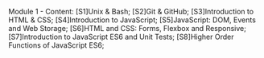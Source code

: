 Module 1 - Content: 
[S1]Unix & Bash; 
[S2]Git & GitHub; 
[S3]Introduction to HTML & CSS; 
[S4]Introduction to JavaScript; 
[S5]JavaScript: DOM, Events and Web Storage; 
[S6]HTML and CSS: Forms, Flexbox and Responsive; 
[S7]Introduction to JavaScript ES6 and Unit Tests; 
[S8]Higher Order Functions of JavaScript ES6;
